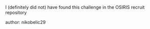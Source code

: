 I (definitely did not) have found this challenge in the OSIRIS recruit repository

author: nikobelic29
